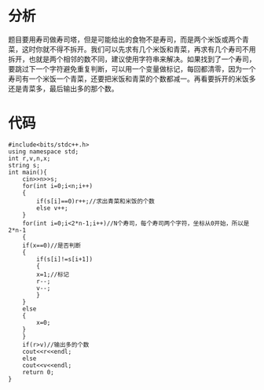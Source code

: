 # 分析
题目要用寿司做寿司塔，但是可能给出的食物不是寿司，而是两个米饭或两个青菜，这时你就不得不拆开。我们可以先求有几个米饭和青菜，再求有几个寿司不用拆开，也就是两个相邻的数不同，建议使用字符串来解决。如果找到了一个寿司，要跳过下一个字符避免重复判断，可以用一个变量做标记，每回都清零，因为一个寿司有一个米饭一个青菜，还要把米饭和青菜的个数都减一。再看要拆开的米饭多还是青菜多，最后输出多的那个数。

# 代码
```
#include<bits/stdc++.h>
using namespace std;
int r,v,n,x;
string s;
int main(){
	cin>>n>>s;
	for(int i=0;i<n;i++)
	{
		if(s[i]==0)r++;//求出青菜和米饭的个数
		else v++;
	}
	for(int i=0;i<2*n-1;i++)//N个寿司，每个寿司两个字符，坐标从0开始，所以是2*n-1
	{
	if(x==0)//是否判断
	{
		if(s[i]!=s[i+1])
		{
		x=1;//标记
		r--;
		v--;	
		}
	}
	else
	{
		x=0;
	}
	}
	if(r>v)//输出多的个数
	cout<<r<<endl;
	else
	cout<<v<<endl;
	return 0;
}
```
